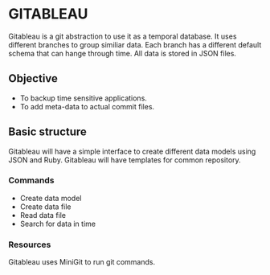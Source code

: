 # GITABLEAU

Gitableau is a git abstraction to use it as a temporal database.
It uses different branches to group similiar data. Each branch has a different default schema that can hange through time.
All data is stored in JSON files.

## Objective

- To backup time sensitive applications.
- To add meta-data to actual commit files.

## Basic structure

Gitableau will have a simple interface to create different data models using JSON and Ruby.
Gitableau will have templates for common repository.


### Commands

- Create data model
- Create data file
- Read data file
- Search for data in time



### Resources

Gitableau uses MiniGit to run git commands.

 
